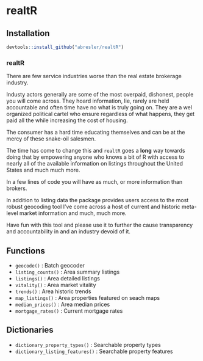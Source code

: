 realtR
================

## Installation

``` r
devtools::install_github("abresler/realtR")
```

### realtR

There are few service industries worse than the real estate brokerage
industry.

Industy actors generally are some of the most overpaid, dishonest,
people you will come across. They hoard information, lie, rarely are
held accountable and often time have no what is truly going on. They are
a wel organized political cartel who ensure regardless of what happens,
they get paid all the while increasing the cost of housing.

The consumer has a hard time educating themselves and can be at the
mercy of these snake-oil salesmen.

The time has come to change this and `realtR` goes a **long** way
towards doing that by empowering anyone who knows a bit of R with access
to nearly all of the available information on listings throughout the
United States and much much more.

In a few lines of code you will have as much, or more information than
brokers.

In addition to listing data the package provides users access to the
most robust geocoding tool I’ve come across a host of current and
historic meta-level market information and much, much more.

Have fun with this tool and please use it to further the cause
transparency and accountability in and an industry devoid of it.

## Functions

  - `geocode()` : Batch geocoder
  - `listing_counts()` : Area summary listings
  - `listings()` : Area detailed listings
  - `vitality()` : Area market vitality
  - `trends()` : Area historic trends
  - `map_listings()` : Area properties featured on seach maps
  - `median_prices()` : Area median prices
  - `mortgage_rates()` : Current mortgage rates

## Dictionaries

  - `dictionary_property_types()` : Searchable property types
  - `dictionary_listing_features()` : Searchable property features
